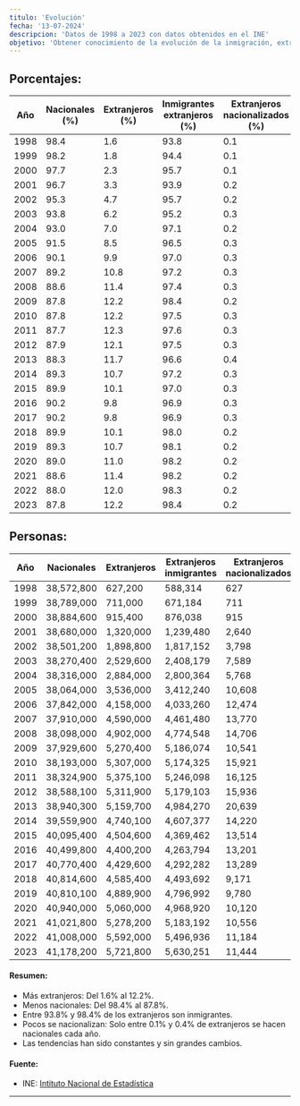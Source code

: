 ```yaml
---
titulo: 'Evolución'
fecha: '13-07-2024'
descripcion: 'Datos de 1998 a 2023 con datos obtenidos en el INE'
objetivo: 'Obtener conocimiento de la evolución de la inmigración, extrangeros, nacionales y extrangeros nacionalizados en los últimos años, '
---
```


## Porcentajes:

| Año  | Nacionales (%) | Extranjeros (%) | Inmigrantes extranjeros (%) | Extranjeros nacionalizados (%) |
| ---- | -------------- | --------------- | --------------------------- | ------------------------------ |
| 1998 | 98.4           | 1.6             | 93.8                        | 0.1                            |
| 1999 | 98.2           | 1.8             | 94.4                        | 0.1                            |
| 2000 | 97.7           | 2.3             | 95.7                        | 0.1                            |
| 2001 | 96.7           | 3.3             | 93.9                        | 0.2                            |
| 2002 | 95.3           | 4.7             | 95.7                        | 0.2                            |
| 2003 | 93.8           | 6.2             | 95.2                        | 0.3                            |
| 2004 | 93.0           | 7.0             | 97.1                        | 0.2                            |
| 2005 | 91.5           | 8.5             | 96.5                        | 0.3                            |
| 2006 | 90.1           | 9.9             | 97.0                        | 0.3                            |
| 2007 | 89.2           | 10.8            | 97.2                        | 0.3                            |
| 2008 | 88.6           | 11.4            | 97.4                        | 0.3                            |
| 2009 | 87.8           | 12.2            | 98.4                        | 0.2                            |
| 2010 | 87.8           | 12.2            | 97.5                        | 0.3                            |
| 2011 | 87.7           | 12.3            | 97.6                        | 0.3                            |
| 2012 | 87.9           | 12.1            | 97.5                        | 0.3                            |
| 2013 | 88.3           | 11.7            | 96.6                        | 0.4                            |
| 2014 | 89.3           | 10.7            | 97.2                        | 0.3                            |
| 2015 | 89.9           | 10.1            | 97.0                        | 0.3                            |
| 2016 | 90.2           | 9.8             | 96.9                        | 0.3                            |
| 2017 | 90.2           | 9.8             | 96.9                        | 0.3                            |
| 2018 | 89.9           | 10.1            | 98.0                        | 0.2                            |
| 2019 | 89.3           | 10.7            | 98.1                        | 0.2                            |
| 2020 | 89.0           | 11.0            | 98.2                        | 0.2                            |
| 2021 | 88.6           | 11.4            | 98.2                        | 0.2                            |
| 2022 | 88.0           | 12.0            | 98.3                        | 0.2                            |
| 2023 | 87.8           | 12.2            | 98.4                        | 0.2                            |

## Personas:

| Año  | Nacionales | Extranjeros | Extranjeros inmigrantes | Extranjeros nacionalizados |
| ---- | ---------- | ----------- | ----------------------- | -------------------------- |
| 1998 | 38,572,800 | 627,200     | 588,314                 | 627                        |
| 1999 | 38,789,000 | 711,000     | 671,184                 | 711                        |
| 2000 | 38,884,600 | 915,400     | 876,038                 | 915                        |
| 2001 | 38,680,000 | 1,320,000   | 1,239,480               | 2,640                      |
| 2002 | 38,501,200 | 1,898,800   | 1,817,152               | 3,798                      |
| 2003 | 38,270,400 | 2,529,600   | 2,408,179               | 7,589                      |
| 2004 | 38,316,000 | 2,884,000   | 2,800,364               | 5,768                      |
| 2005 | 38,064,000 | 3,536,000   | 3,412,240               | 10,608                     |
| 2006 | 37,842,000 | 4,158,000   | 4,033,260               | 12,474                     |
| 2007 | 37,910,000 | 4,590,000   | 4,461,480               | 13,770                     |
| 2008 | 38,098,000 | 4,902,000   | 4,774,548               | 14,706                     |
| 2009 | 37,929,600 | 5,270,400   | 5,186,074               | 10,541                     |
| 2010 | 38,193,000 | 5,307,000   | 5,174,325               | 15,921                     |
| 2011 | 38,324,900 | 5,375,100   | 5,246,098               | 16,125                     |
| 2012 | 38,588,100 | 5,311,900   | 5,179,103               | 15,936                     |
| 2013 | 38,940,300 | 5,159,700   | 4,984,270               | 20,639                     |
| 2014 | 39,559,900 | 4,740,100   | 4,607,377               | 14,220                     |
| 2015 | 40,095,400 | 4,504,600   | 4,369,462               | 13,514                     |
| 2016 | 40,499,800 | 4,400,200   | 4,263,794               | 13,201                     |
| 2017 | 40,770,400 | 4,429,600   | 4,292,282               | 13,289                     |
| 2018 | 40,814,600 | 4,585,400   | 4,493,692               | 9,171                      |
| 2019 | 40,810,100 | 4,889,900   | 4,796,992               | 9,780                      |
| 2020 | 40,940,000 | 5,060,000   | 4,968,920               | 10,120                     |
| 2021 | 41,021,800 | 5,278,200   | 5,183,192               | 10,556                     |
| 2022 | 41,008,000 | 5,592,000   | 5,496,936               | 11,184                     |
| 2023 | 41,178,200 | 5,721,800   | 5,630,251               | 11,444                     |

#### Resumen:

-   Más extranjeros: Del 1.6% al 12.2%.
-   Menos nacionales: Del 98.4% al 87.8%.
-   Entre 93.8% y 98.4% de los extranjeros son inmigrantes.
-   Pocos se nacionalizan: Solo entre 0.1% y 0.4% de extranjeros se hacen nacionales cada año.
-   Las tendencias han sido constantes y sin grandes cambios.

#### Fuente:

-   INE: [Intituto Nacional de Estadística](https://ine.es)

---
